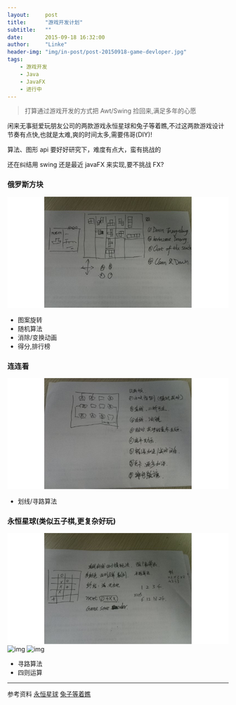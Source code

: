 ```yaml
---
layout:     post
title:      "游戏开发计划"
subtitle:   ""
date:       2015-09-18 16:32:00
author:     "Linke"
header-img: "img/in-post/post-20150918-game-devloper.jpg"
tags:
    - 游戏开发
    - Java
    - JavaFX
    - 进行中
---
```


>  打算通过游戏开发的方式把 Awt/Swing 捡回来,满足多年的心愿

闲来无事挺爱玩朋友公司的两款游戏永恒星球和兔子等着瞧,不过这两款游戏设计节奏有点快,也就是太难,爽的时间太多,需要伟哥(DIY)!

算法、图形 api 要好好研究下，难度有点大，蛮有挑战的

还在纠结用 swing 还是最近 javaFX 来实现,要不挑战 FX?

### 俄罗斯方块
![img](/img/in-post/post-20150918-game-devloper1.jpg)

* 图案旋转
* 随机算法
* 消除/变换动画
* 得分,排行榜

### 连连看
![img](/img/in-post/post-20150918-game-devloper2.jpg)
* 划线/寻路算法

### 永恒星球(类似五子棋,更复杂好玩)
![img](/img/in-post/post-20150918-game-devloper3.jpg)
![img](http://a5.mzstatic.com/us/r30/Purple7/v4/94/78/53/94785301-203b-dc14-956b-d0076c096ae4/screen568x568.jpeg)
![img](http://a3.mzstatic.com/us/r30/Purple1/v4/20/c9/ed/20c9eda0-8224-7644-b67d-a1f36dc75861/screen568x568.jpeg)

* 寻路算法
* 四则运算 


---
参考资料
[永恒星球](https://itunes.apple.com/cn/app/yong-heng-xing-qiu/id1018113187?mt=8&ign-mpt=uo%3D4)
[兔子等着瞧](https://itunes.apple.com/cn/app/tu-zi-deng-zhe-qiao/id1016375065?mt=8)






 


